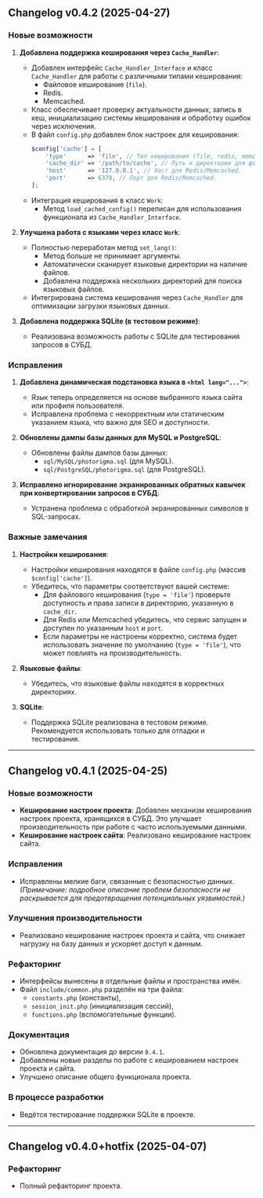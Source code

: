 ## Changelog v0.4.2 (2025-04-27)

### Новые возможности
1. **Добавлена поддержка кеширования через `Cache_Handler`**:
   - Добавлен интерфейс `Cache_Handler_Interface` и класс `Cache_Handler` для работы с различными типами кеширования:
     - Файловое кеширование (`file`).
     - Redis.
     - Memcached.
   - Класс обеспечивает проверку актуальности данных, запись в кеш, инициализацию системы кеширования и обработку ошибок через исключения.
   - В файл `config.php` добавлен блок настроек для кеширования:
     ```php
     $config['cache'] = [
         'type'      => 'file', // Тип кеширования (file, redis, memcached).
         'cache_dir' => '/path/to/cache', // Путь к директории для файлового кеширования.
         'host'      => '127.0.0.1', // Хост для Redis/Memcached.
         'port'      => 6379, // Порт для Redis/Memcached.
     ];
     ```
   - Интеграция кеширования в класс `Work`:
     - Метод `load_cached_config()` переписан для использования функционала из `Cache_Handler_Interface`.

2. **Улучшена работа с языками через класс `Work`**:
   - Полностью переработан метод `set_lang()`:
     - Метод больше не принимает аргументы.
     - Автоматически сканирует языковые директории на наличие файлов.
     - Добавлена поддержка нескольких директорий для поиска языковых файлов.
   - Интегрирована система кеширования через `Cache_Handler` для оптимизации загрузки языковых данных.

3. **Добавлена поддержка SQLite (в тестовом режиме)**:
   - Реализована возможность работы с SQLite для тестирования запросов в СУБД.

### Исправления
1. **Добавлена динамическая подстановка языка в `<html lang="...">`**:
   - Язык теперь определяется на основе выбранного языка сайта или профиля пользователя.
   - Исправлена проблема с некорректным или статическим указанием языка, что важно для SEO и доступности.

2. **Обновлены дампы базы данных для MySQL и PostgreSQL**:
   - Обновлены файлы дампов базы данных:
     - `sql/MySQL/photorigma.sql` (для MySQL).
     - `sql/PostgreSQL/photorigma.sql` (для PostgreSQL).

3. **Исправлено игнорирование экранированных обратных кавычек при конвертировании запросов в СУБД**:
   - Устранена проблема с обработкой экранированных символов в SQL-запросах.

### Важные замечания
1. **Настройки кеширования**:
   - Настройки кеширования находятся в файле `config.php` (массив `$config['cache']`).
   - Убедитесь, что параметры соответствуют вашей системе:
     - Для файлового кеширования (`type = 'file'`) проверьте доступность и права записи в директорию, указанную в `cache_dir`.
     - Для Redis или Memcached убедитесь, что сервис запущен и доступен по указанным `host` и `port`.
     - Если параметры не настроены корректно, система будет использовать значение по умолчанию (`type = 'file'`), что может повлиять на производительность.

2. **Языковые файлы**:
   - Убедитесь, что языковые файлы находятся в корректных директориях.

3. **SQLite**:
   - Поддержка SQLite реализована в тестовом режиме. Рекомендуется использовать только для отладки и тестирования.

---

## Changelog v0.4.1 (2025-04-25)

### Новые возможности
- **Кеширование настроек проекта**:
  Добавлен механизм кеширования настроек проекта, хранящихся в СУБД. Это улучшает производительность при работе с часто используемыми данными.
- **Кеширование настроек сайта**:
  Реализовано кеширование настроек сайта.

### Исправления
- Исправлены мелкие баги, связанные с безопасностью данных.
  *(Примечание: подробное описание проблем безопасности не раскрывается для предотвращения потенциальных уязвимостей.)*

### Улучшения производительности
- Реализовано кеширование настроек проекта и сайта, что снижает нагрузку на базу данных и ускоряет доступ к данным.

### Рефакторинг
- Интерфейсы вынесены в отдельные файлы и пространства имён.
- Файл `include/common.php` разделён на три файла:
  - `constants.php` (константы),
  - `session_init.php` (инициализация сессий),
  - `functions.php` (вспомогательные функции).

### Документация
- Обновлена документация до версии `0.4.1`.
- Добавлены новые разделы по работе с кешированием настроек проекта и сайта.
- Улучшено описание общего функционала проекта.

### В процессе разработки
- Ведётся тестирование поддержки SQLite в проекте.

---

## Changelog v0.4.0+hotfix (2025-04-07)

### Рефакторинг
- Полный рефакторинг проекта.
